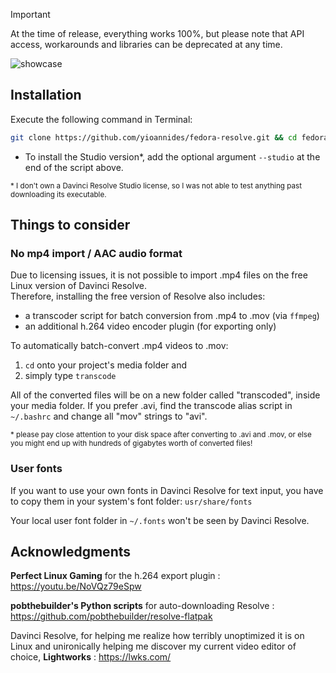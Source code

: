 > [!IMPORTANT]
> At the time of release, everything works 100%, but please note that API access, workarounds and libraries can be deprecated at any time.

![showcase](https://github.com/user-attachments/assets/efa1e12b-f4e7-45fc-9f25-02d7d176b2df)

## Installation

Execute the following command in Terminal:
```sh
git clone https://github.com/yioannides/fedora-resolve.git && cd fedora-resolve && chmod +x ./install.sh && sudo ./install.sh
```
- To install the Studio version*, add the optional argument `--studio` at the end of the script above.

<sup>* I don't own a Davinci Resolve Studio license, so I was not able to test anything past downloading its executable.

## Things to consider

### No mp4 import / AAC audio format

Due to licensing issues, it is not possible to import .mp4 files on the free Linux version of Davinci Resolve.<br>
Therefore, installing the free version of Resolve also includes:
- a transcoder script for batch conversion from .mp4 to .mov (via `ffmpeg`)
- an additional h.264 video encoder plugin (for exporting only)

To automatically batch-convert .mp4 videos to .mov: 
1. `cd` onto your project's media folder and
2. simply type `transcode`

All of the converted files will be on a new folder called "transcoded", inside your media folder. If you prefer .avi, find the transcode alias script in `~/.bashrc` and change all "mov" strings to "avi".

<sup>* please pay close attention to your disk space after converting to .avi and .mov, or else you might end up with hundreds of gigabytes worth of converted files!

### User fonts

If you want to use your own fonts in Davinci Resolve for text input, you have to copy them in your system's font folder: `usr/share/fonts`

Your local user font folder in `~/.fonts` won't be seen by Davinci Resolve.


## Acknowledgments

<b>Perfect Linux Gaming</b> for the h.264 export plugin : https://youtu.be/NoVQz79eSpw

<b>pobthebuilder's Python scripts</b> for auto-downloading Resolve : https://github.com/pobthebuilder/resolve-flatpak

Davinci Resolve, for helping me realize how terribly unoptimized it is on Linux and unironically helping me discover my current video editor of choice, <b>Lightworks</b> : https://lwks.com/
